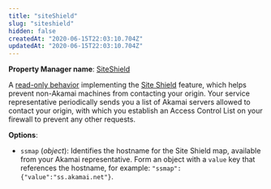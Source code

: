 ```yaml
---
title: "siteShield"
slug: "siteshield"
hidden: false
createdAt: "2020-06-15T22:03:10.704Z"
updatedAt: "2020-06-15T22:03:10.704Z"
---
```

__Property Manager name__: [SiteShield](https://control.akamai.com/wh/CUSTOMER/AKAMAI/en-US/WEBHELP/property-manager/property-manager-help/csh_lookup.html?id=PM_9063)

A [read-only behavior](#ro) implementing the [Site Shield](https://learn.akamai.com/en-us/products/cloud_security/site_shield.html) feature, which helps prevent non-Akamai machines from contacting your origin. Your service representative periodically sends you a list of Akamai servers allowed to contact your origin, with which you establish an Access Control List on your firewall to prevent any other requests.

__Options__:

<div class="option" markdown="1" id="siteShield.ssmap" >

- `ssmap` (_object_): Identifies the hostname for the Site Shield map, available from your Akamai representative. Form an object with a `value` key that references the hostname, for example: `"ssmap":{"value":"ss.akamai.net"}`.

</div>

</div>

<div class="feature" data-feature="spdy" markdown="1">
